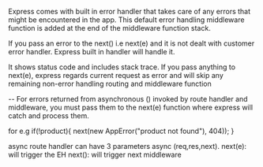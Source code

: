 Express comes with built in error handler that takes care of any errors that might be encountered in the app. This default error handling middleware function is added at the end of the middleware function stack.

If you pass an error to the next() i.e next(e) and it is not dealt with customer error handler. Express built in handler will handle it.

It shows status code and includes stack trace.
If you pass anything to next(e), express regards current request as error and will skip any remaining non-error handling routing and middleware function 


--
For errors returned from asynchronous () invoked by route handler and middleware, you must pass them to the next(e) function where express will catch and process them.

for e.g
if(!product){
    next(new AppError("product not found"), 404));
}

async route handler can have 3 parameters async (req,res,next). 
next(e): will trigger the EH
next(): will trigger next middleware